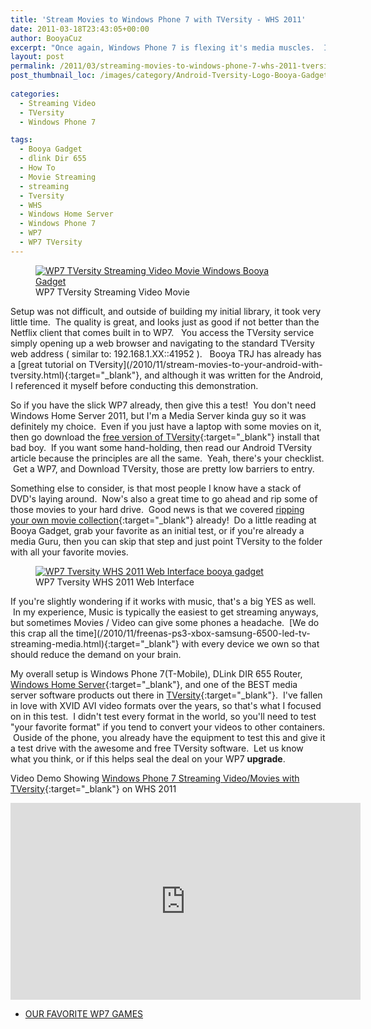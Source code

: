 ```yaml
---
title: 'Stream Movies to Windows Phone 7 with TVersity - WHS 2011'
date: 2011-03-18T23:43:05+00:00
author: BooyaCuz
excerpt: "Once again, Windows Phone 7 is flexing it's media muscles.  I couldn't help but smile a bit when my WP7 successfully began streaming a popular movie from my Release Candidate version of Windows Home Server 2011."
layout: post
permalink: /2011/03/streaming-movies-to-windows-phone-7-whs-2011-tversity.html
post_thumbnail_loc: /images/category/Android-Tversity-Logo-Booya-Gadget-thumb.jpg
        
categories:
  - Streaming Video
  - TVersity
  - Windows Phone 7

tags:
  - Booya Gadget
  - dlink Dir 655
  - How To
  - Movie Streaming
  - streaming
  - Tversity
  - WHS
  - Windows Home Server
  - Windows Phone 7
  - WP7
  - WP7 TVersity
---
```

<figure>
	<a href="{{ site.cdn-url }}/wp-content/uploads/2011/03/TVersity-Movie-Streaming-to-WP7.jpg">
    <img src="{{ site.cdn-url }}/wp-content/uploads/2011/03/TVersity-Movie-Streaming-to-WP7-640.jpg" 
         alt="WP7 TVersity Streaming Video Movie Windows Booya Gadget" title="WP7 TVersity Streaming Video Movie"></a>
	<figcaption>WP7 TVersity Streaming Video Movie</figcaption>
</figure>
Setup was not difficult, and outside of building my initial library, it took very little time.  The quality is great, and looks just as good if not better than the Netflix client that comes built in to WP7.   You access the TVersity service simply opening up a web browser and navigating to the standard TVersity web address ( similar to: 192.168.1.XX::41952 ).   Booya TRJ has already has a [great tutorial on TVersity](/2010/11/stream-movies-to-your-android-with-tversity.html){:target="_blank"}, and although it was written for the Android, I referenced it myself before conducting this demonstration.

So if you have the slick WP7 already, then give this a test!  You don't need Windows Home Server 2011, but I'm a Media Server kinda guy so it was definitely my choice.  Even if you just have a laptop with some movies on it, then go download the [free version of TVersity](http://tversity.com/download/){:target="_blank"} install that bad boy.  If you want some hand-holding, then read our Android TVersity article because the principles are all the same.  Yeah, there's your checklist.  Get a WP7, and Download TVersity, those are pretty low barriers to entry.

Something else to consider, is that most people I know have a stack of DVD's laying around.  Now's also a great time to go ahead and rip some of those movies to your hard drive.  Good news is that we covered [ripping your own movie collection](/2010/11/stream-movies-to-your-android-with-tversity.html){:target="_blank"} already!  Do a little reading at Booya Gadget, grab your favorite as an initial test, or if you're already a media Guru, then you can skip that step and just point TVersity to the folder with all your favorite movies.

<figure>
	<a href="{{ site.cdn-url }}/wp-content/uploads/2011/03/WP7-Tversity.jpg">
    <img src="{{ site.cdn-url }}/wp-content/uploads/2011/03/WP7-Tversity-350.jpg" 
         alt="WP7 Tversity WHS 2011 Web Interface booya gadget" title="WP7 Tversity WHS 2011 Web Interface"></a>
	<figcaption>WP7 Tversity WHS 2011 Web Interface</figcaption>
</figure>
If you're slightly wondering if it works with music, that's a big YES as well.  In my experience, Music is typically the easiest to get streaming anyways, but sometimes Movies / Video can give some phones a headache.  [We do this crap all the time](/2010/11/freenas-ps3-xbox-samsung-6500-led-tv-streaming-media.html){:target="_blank"} with every device we own so that should reduce the demand on your brain.

My overall setup is Windows Phone 7(T-Mobile), DLink DIR 655 Router, [Windows Home Server](http://www.wegotserved.com/category/home-servers/){:target="_blank"}, and one of the BEST media server software products out there in [TVersity](http://tversity.com/download/){:target="_blank"}.  I've fallen in love with XVID AVI video formats over the years, so that's what I focused on in this test.  I didn't test every format in the world, so you'll need to test "your favorite format" if you tend to convert your videos to other containers.  Ouside of the phone, you already have the equipment to test this and give it a test drive with the awesome and free TVersity software.  Let us know what you think, or if this helps seal the deal on your WP7 **upgrade**.

Video Demo Showing [Windows Phone 7 Streaming Video/Movies with TVersity](https://www.youtube.com/watch?v=CrF64U4KnRI "WP7 TVersity Video Demo Booya YouTube"){:target="_blank"} on WHS 2011
<iframe width="560" height="315" src="https://www.youtube.com/embed/CrF64U4KnRI" frameborder="0" allowfullscreen></iframe>
  
* [OUR FAVORITE WP7 GAMES](/2011/03/top-7-best-windows-phone-7-games.html)
